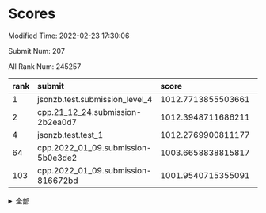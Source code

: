 # Scores

Modified Time: 2022-02-23 17:30:06

Submit Num: 207

All Rank Num: 245257

| rank |               submit               |       score        |       sigma        | pk_num |
| :--- | :--------------------------------- | :----------------- | :----------------- | :----- |
| 1    | jsonzb.test.submission_level_4     | 1012.7713855503661 | 0.7913531178496079 | 4740   |
| 2    | cpp.21_12_24.submission-2b2ea0d7   | 1012.3948711686211 | 0.7729456371343353 | 4737   |
| 4    | jsonzb.test.test_1                 | 1012.2769900811177 | 0.7920592193859561 | 4738   |
| 64   | cpp.2022_01_09.submission-5b0e3de2 | 1003.6658838815817 | 0.7070405629745281 | 4735   |
| 103  | cpp.2022_01_09.submission-816672bd | 1001.9540715355091 | 0.7133187772890851 | 4735   |


<details>
<summary>全部</summary>

| rank |                 submit                 |       score        |       sigma        | pk_num |
| :--- | :------------------------------------- | :----------------- | :----------------- | :----- |
| 1    | jsonzb.test.submission_level_4         | 1012.7713855503661 | 0.7913531178496079 | 4740   |
| 2    | cpp.21_12_24.submission-2b2ea0d7       | 1012.3948711686211 | 0.7729456371343353 | 4737   |
| 3    | gobigger.level_3.submission_level_3_11 | 1012.3592895980781 | 0.8065635644699207 | 4740   |
| 4    | jsonzb.test.test_1                     | 1012.2769900811177 | 0.7920592193859561 | 4738   |
| 5    | gobigger.level_3.submission_level_3_8  | 1012.1291382077948 | 0.7838189744173998 | 4742   |
| 6    | gobigger.level_3.submission_level_3_24 | 1011.3229142294464 | 0.753404113140276  | 4738   |
| 7    | gobigger.level_3.submission_level_3_32 | 1011.3092299408802 | 0.7636173019563155 | 4734   |
| 8    | gobigger.level_3.submission_level_3_39 | 1011.1113572001966 | 0.747016245878492  | 4737   |
| 9    | gobigger.level_3.submission_level_3_37 | 1010.8675937666031 | 0.7890134488982968 | 4738   |
| 10   | gobigger.level_3.submission_level_3_48 | 1010.8618121347836 | 0.7912456490374359 | 4743   |
| 11   | gobigger.level_3.submission_level_3_14 | 1010.8334618384918 | 0.7787684481474801 | 4741   |
| 12   | gobigger.level_3.submission_level_3_25 | 1010.7213703008917 | 0.7775416832625298 | 4738   |
| 13   | gobigger.level_3.submission_level_3_36 | 1010.6752136945389 | 0.756227388925481  | 4739   |
| 14   | gobigger.level_3.submission_level_3_26 | 1010.5705835353191 | 0.7631457667590887 | 4740   |
| 15   | gobigger.level_3.submission_level_3_16 | 1010.50754148978   | 0.757864797930888  | 4736   |
| 16   | gobigger.level_3.submission_level_3_9  | 1010.4826264367252 | 0.749738367761318  | 4739   |
| 17   | gobigger.level_3.submission_level_3_21 | 1010.4739259280955 | 0.7843482744057387 | 4740   |
| 18   | gobigger.level_3.submission_level_3_2  | 1010.4588548028935 | 0.7602273474052927 | 4735   |
| 19   | gobigger.level_3.submission_level_3_0  | 1010.3408953357867 | 0.7827859362110725 | 4742   |
| 20   | gobigger.level_3.submission_level_3_34 | 1010.3242552484865 | 0.7798387510060107 | 4738   |
| 21   | gobigger.level_3.submission_level_3_41 | 1010.1999175531836 | 0.7634132797074605 | 4740   |
| 22   | gobigger.level_3.submission_level_3_22 | 1010.1796226348215 | 0.7669288078342905 | 4741   |
| 23   | gobigger.level_3.submission_level_3_20 | 1010.0860695314944 | 0.7540499498811899 | 4733   |
| 24   | gobigger.level_3.submission_level_3_18 | 1010.0415974224229 | 0.7730823824285221 | 4738   |
| 25   | gobigger.level_3.submission_level_3_15 | 1010.0398219817571 | 0.7404244599051134 | 4737   |
| 26   | gobigger.level_3.submission_level_3_5  | 1010.0127486963747 | 0.7642720322626289 | 4739   |
| 27   | gobigger.level_3.submission_level_3_1  | 1009.9834931603583 | 0.7595633860477132 | 4743   |
| 28   | gobigger.level_3.submission_level_3_4  | 1009.9481389296193 | 0.7454002905072175 | 4733   |
| 29   | gobigger.level_3.submission_level_3_13 | 1009.9277994568231 | 0.7570651032912815 | 4739   |
| 30   | gobigger.level_3.submission_level_3_27 | 1009.9238122304511 | 0.7640636697652469 | 4737   |
| 31   | gobigger.level_3.submission_level_3_44 | 1009.8933121849706 | 0.7702439248794241 | 4739   |
| 32   | gobigger.level_3.submission_level_3_42 | 1009.8656256326497 | 0.7455093264994215 | 4739   |
| 33   | gobigger.level_3.submission_level_3_30 | 1009.8418807162578 | 0.7672672759686612 | 4735   |
| 34   | gobigger.level_3.submission_level_3_35 | 1009.7864992851061 | 0.7655599082203062 | 4738   |
| 35   | gobigger.level_3.submission_level_3_3  | 1009.7573580278682 | 0.7359155498872788 | 4739   |
| 36   | gobigger.level_3.submission_level_3_23 | 1009.7406046516697 | 0.7490537832888707 | 4740   |
| 37   | gobigger.level_3.submission_level_3_43 | 1009.732149096872  | 0.7447906366685719 | 4736   |
| 38   | gobigger.level_3.submission_level_3_47 | 1009.6721894703893 | 0.7654851027509865 | 4736   |
| 39   | gobigger.level_3.submission_level_3_49 | 1009.6663333552156 | 0.749796849688131  | 4743   |
| 40   | gobigger.level_3.submission_level_3_10 | 1009.5930654245043 | 0.7493387381208009 | 4740   |
| 41   | gobigger.level_3.submission_level_3_6  | 1009.580612187302  | 0.761033672332297  | 4744   |
| 42   | gobigger.level_3.submission_level_3_7  | 1009.5589122210254 | 0.7493805968628734 | 4736   |
| 43   | gobigger.level_3.submission_level_3_40 | 1009.4119343688244 | 0.756666102440272  | 4743   |
| 44   | gobigger.level_3.submission_level_3_17 | 1009.328934133848  | 0.7645175320742372 | 4742   |
| 45   | gobigger.level_3.submission_level_3_33 | 1009.296602099322  | 0.7399481125182048 | 4740   |
| 46   | gobigger.level_3.submission_level_3_45 | 1009.2491897302527 | 0.7465664554422855 | 4738   |
| 47   | gobigger.level_3.submission_level_3_38 | 1009.1044131647573 | 0.7820460439012907 | 4741   |
| 48   | gobigger.level_3.submission_level_3_31 | 1009.0850227753568 | 0.752515991846729  | 4740   |
| 49   | gobigger.level_3.submission_level_3_46 | 1008.7024917592418 | 0.7406112122274864 | 4733   |
| 50   | gobigger.level_3.submission_level_3_19 | 1008.5581481437474 | 0.7438057748423954 | 4743   |
| 51   | gobigger.level_3.submission_level_3_29 | 1008.4186902083584 | 0.7420061183862023 | 4739   |
| 52   | gobigger.level_3.submission_level_3_12 | 1008.1337587756803 | 0.746480371714084  | 4738   |
| 53   | gobigger.level_3.submission_level_3_28 | 1007.5702334594042 | 0.7333475715744925 | 4743   |
| 54   | gobigger.level_1.submission_level_1_32 | 1004.694477280501  | 0.7142945244629008 | 4733   |
| 55   | gobigger.level_1.submission_level_1_13 | 1004.6343803016015 | 0.7207218601042825 | 4740   |
| 56   | gobigger.level_1.submission_level_1_48 | 1003.9577144905651 | 0.7050127002151956 | 4741   |
| 57   | gobigger.level_1.submission_level_1_33 | 1003.940658238964  | 0.7249346562951168 | 4743   |
| 58   | gobigger.level_1.submission_level_1_3  | 1003.9205978514219 | 0.7299317878619473 | 4742   |
| 59   | gobigger.level_1.submission_level_1_43 | 1003.7785086189889 | 0.7181645196585458 | 4736   |
| 60   | gobigger.level_1.submission_level_1_20 | 1003.7611249332101 | 0.7275750126315733 | 4742   |
| 61   | gobigger.level_1.submission_level_1_25 | 1003.7524450683409 | 0.7173210216943063 | 4741   |
| 62   | gobigger.level_1.submission_level_1_0  | 1003.6910379477216 | 0.7090130565671791 | 4737   |
| 63   | gobigger.level_1.submission_level_1_2  | 1003.6746884757567 | 0.7146898049822334 | 4743   |
| 64   | cpp.2022_01_09.submission-5b0e3de2     | 1003.6658838815817 | 0.7070405629745281 | 4735   |
| 65   | gobigger.level_1.submission_level_1_4  | 1003.6587918413795 | 0.7241162242929297 | 4745   |
| 66   | gobigger.level_1.submission_level_1_39 | 1003.6496667002235 | 0.7078345572740777 | 4744   |
| 67   | gobigger.level_1.submission_level_1_29 | 1003.6175626913828 | 0.7130264710725192 | 4743   |
| 68   | gobigger.level_1.submission_level_1_46 | 1003.6009371208994 | 0.7239086455297146 | 4740   |
| 69   | gobigger.level_1.submission_level_1_47 | 1003.5995786288742 | 0.7204059268800103 | 4741   |
| 70   | gobigger.level_1.submission_level_1_23 | 1003.5332228934695 | 0.7225759246349083 | 4735   |
| 71   | gobigger.level_1.submission_level_1_5  | 1003.5303367267339 | 0.7218413335220242 | 4740   |
| 72   | gobigger.level_1.submission_level_1_26 | 1003.5263523689484 | 0.7124125235327965 | 4739   |
| 73   | gobigger.level_1.submission_level_1_14 | 1003.4425998575997 | 0.7124618690785428 | 4742   |
| 74   | gobigger.level_1.submission_level_1_24 | 1003.4079717331298 | 0.7184790124284434 | 4741   |
| 75   | gobigger.level_1.submission_level_1_27 | 1003.377116345828  | 0.7115008736001411 | 4732   |
| 76   | gobigger.level_1.submission_level_1_19 | 1003.3565406753195 | 0.716519481918524  | 4736   |
| 77   | gobigger.level_1.submission_level_1_16 | 1003.3254474785024 | 0.7086388779459839 | 4745   |
| 78   | gobigger.level_1.submission_level_1_44 | 1003.3037584137314 | 0.7149352849647937 | 4742   |
| 79   | gobigger.level_1.submission_level_1_11 | 1003.2853738910513 | 0.7058677249212819 | 4742   |
| 80   | gobigger.level_1.submission_level_1_7  | 1003.2847467813949 | 0.7205407557898688 | 4733   |
| 81   | gobigger.level_1.submission_level_1_28 | 1003.2044473085537 | 0.719562847994206  | 4741   |
| 82   | gobigger.level_1.submission_level_1_22 | 1003.1987785336105 | 0.7141113732329741 | 4741   |
| 83   | gobigger.level_1.submission_level_1_31 | 1003.19280036272   | 0.7171412217761632 | 4738   |
| 84   | gobigger.level_1.submission_level_1_34 | 1003.1354660074435 | 0.7203296834542516 | 4742   |
| 85   | gobigger.level_1.submission_level_1_41 | 1003.0768512894457 | 0.7249535310263512 | 4741   |
| 86   | gobigger.level_1.submission_level_1_10 | 1003.0519404169339 | 0.7070513452873955 | 4740   |
| 87   | gobigger.level_1.submission_level_1_45 | 1003.0430161072646 | 0.7145962799083402 | 4734   |
| 88   | gobigger.level_1.submission_level_1_18 | 1003.0245248722181 | 0.7169954613763374 | 4740   |
| 89   | gobigger.level_1.submission_level_1_38 | 1003.0172945191075 | 0.7133937059466811 | 4739   |
| 90   | gobigger.level_1.submission_level_1_36 | 1002.9350531229023 | 0.7130256266620276 | 4740   |
| 91   | gobigger.level_1.submission_level_1_1  | 1002.8978791697749 | 0.718448163697004  | 4737   |
| 92   | gobigger.level_1.submission_level_1_6  | 1002.8963084214726 | 0.7149338782920874 | 4741   |
| 93   | gobigger.level_1.submission_level_1_8  | 1002.8224746719917 | 0.712153646601168  | 4739   |
| 94   | gobigger.level_1.submission_level_1_35 | 1002.7492295488516 | 0.7106045213585822 | 4737   |
| 95   | gobigger.level_1.submission_level_1_30 | 1002.6197630071263 | 0.706145780003937  | 4743   |
| 96   | gobigger.level_1.submission_level_1_37 | 1002.5975913074454 | 0.7105506136687502 | 4740   |
| 97   | gobigger.level_1.submission_level_1_15 | 1002.5675643300265 | 0.7104723455476024 | 4739   |
| 98   | gobigger.level_1.submission_level_1_49 | 1002.5427516471659 | 0.717736751215393  | 4736   |
| 99   | gobigger.level_1.submission_level_1_12 | 1002.518712031453  | 0.7242783810038655 | 4735   |
| 100  | gobigger.level_1.submission_level_1_42 | 1002.3243370454472 | 0.7064068903194483 | 4736   |
| 101  | gobigger.level_1.submission_level_1_21 | 1002.2931926766967 | 0.714251594340784  | 4739   |
| 102  | gobigger.level_1.submission_level_1_17 | 1002.2768701085191 | 0.7146216907422921 | 4738   |
| 103  | cpp.2022_01_09.submission-816672bd     | 1001.9540715355091 | 0.7133187772890851 | 4735   |
| 104  | gobigger.level_1.submission_level_1_40 | 1001.7752686681214 | 0.7139404283911415 | 4743   |
| 105  | gobigger.level_1.submission_level_1_9  | 1001.7196807412403 | 0.71554956413488   | 4744   |
| 106  | gobigger.random.submission_random_12   | 997.5079945153665  | 0.7076993068081461 | 4740   |
| 107  | gobigger.random.submission_random_14   | 997.2047042209894  | 0.7161701719294871 | 4736   |
| 108  | gobigger.random.submission_random_38   | 996.9928868393482  | 0.7099317039952583 | 4737   |
| 109  | gobigger.random.submission_random_7    | 996.990928896527   | 0.7209808972041459 | 4740   |
| 110  | gobigger.random.submission_random_41   | 996.9760030800288  | 0.7107165603281581 | 4746   |
| 111  | gobigger.random.submission_random_36   | 996.931286861014   | 0.7095152236112552 | 4744   |
| 112  | gobigger.random.submission_random_2    | 996.7863847878133  | 0.7043620951505098 | 4740   |
| 113  | gobigger.random.submission_random_19   | 996.7304508997032  | 0.6974423945753785 | 4736   |
| 114  | gobigger.random.submission_random_27   | 996.7062774422294  | 0.7096585830766978 | 4740   |
| 115  | gobigger.random.submission_random_44   | 996.551302623055   | 0.7109887102916215 | 4739   |
| 116  | gobigger.random.submission_random_16   | 996.4083202319688  | 0.6970130580854895 | 4745   |
| 117  | gobigger.random.submission_random_11   | 996.3876128587318  | 0.704134640170832  | 4744   |
| 118  | gobigger.random.submission_random_22   | 996.305543865736   | 0.7147269893728244 | 4741   |
| 119  | gobigger.random.submission_random_25   | 996.2361363044761  | 0.716488815613713  | 4741   |
| 120  | gobigger.random.submission_random_9    | 996.2344292427225  | 0.7043003190137441 | 4739   |
| 121  | gobigger.random.submission_random_3    | 996.2077837840635  | 0.7092575170900656 | 4738   |
| 122  | gobigger.random.submission_random_42   | 996.1545532751497  | 0.7119198952440986 | 4737   |
| 123  | gobigger.random.submission_random_15   | 996.1399995851177  | 0.7050435801828527 | 4743   |
| 124  | gobigger.random.submission_random_39   | 996.0829113673603  | 0.709717956257838  | 4739   |
| 125  | gobigger.random.submission_random_24   | 996.0241514120545  | 0.7089443388445388 | 4739   |
| 126  | gobigger.random.submission_random_21   | 996.0008830828008  | 0.7123618385756667 | 4743   |
| 127  | gobigger.random.submission_random_46   | 995.9841513965036  | 0.7188592908089478 | 4740   |
| 128  | gobigger.random.submission_random_45   | 995.9702679015309  | 0.709484535680515  | 4739   |
| 129  | gobigger.random.submission_random_29   | 995.9430100856843  | 0.7033801217056638 | 4740   |
| 130  | gobigger.random.submission_random_40   | 995.8983250806763  | 0.7109094393932499 | 4736   |
| 131  | gobigger.random.submission_random_10   | 995.8846660039475  | 0.7116894181909237 | 4741   |
| 132  | gobigger.random.submission_random_23   | 995.880027158895   | 0.7132050526390309 | 4742   |
| 133  | gobigger.random.submission_random_4    | 995.8680457757764  | 0.7156022382559474 | 4739   |
| 134  | gobigger.random.submission_random_6    | 995.8313614581657  | 0.703773022149846  | 4741   |
| 135  | gobigger.random.submission_random_43   | 995.8193010395022  | 0.7203779234324978 | 4740   |
| 136  | gobigger.random.submission_random_8    | 995.7423197146796  | 0.7206863312550515 | 4735   |
| 137  | gobigger.random.submission_random_37   | 995.7417483261974  | 0.7058948530094095 | 4743   |
| 138  | gobigger.random.submission_random_32   | 995.7307184676525  | 0.6950487132376091 | 4740   |
| 139  | gobigger.random.submission_random_47   | 995.6826025062521  | 0.7119113483148196 | 4737   |
| 140  | gobigger.random.submission_random_1    | 995.6557996155061  | 0.7200793954182059 | 4743   |
| 141  | gobigger.random.submission_random_0    | 995.64619762806    | 0.7224560213665957 | 4736   |
| 142  | gobigger.random.submission_random_17   | 995.6224155409687  | 0.7109744562261234 | 4741   |
| 143  | gobigger.random.submission_random_35   | 995.4814010391225  | 0.7193608167204025 | 4743   |
| 144  | gobigger.random.submission_random_5    | 995.4665350532844  | 0.7098513800098593 | 4741   |
| 145  | gobigger.random.submission_random_34   | 995.4474170771393  | 0.7149599656937363 | 4735   |
| 146  | gobigger.random.submission_random_28   | 995.3663999639408  | 0.7145365335305169 | 4739   |
| 147  | gobigger.random.submission_random_48   | 995.3595192431997  | 0.7162579881805886 | 4734   |
| 148  | gobigger.random.submission_random_31   | 995.2872625510387  | 0.6979458359663754 | 4739   |
| 149  | gobigger.random.submission_random_33   | 995.2587683427473  | 0.706704105123944  | 4739   |
| 150  | gobigger.random.submission_random_30   | 995.2040666561788  | 0.7058628758671396 | 4741   |
| 151  | gobigger.random.submission_random_13   | 995.1268090645168  | 0.718266251014497  | 4734   |
| 152  | gobigger.random.submission_random_18   | 995.0474953699912  | 0.7284727119430346 | 4742   |
| 153  | gobigger.random.submission_random_26   | 994.9148681397701  | 0.7257774828912901 | 4739   |
| 154  | gobigger.random.submission_random_49   | 994.1188161587122  | 0.7136238112723827 | 4743   |
| 155  | gobigger.level_2.submission_level_2_47 | 994.0237727780772  | 0.7270056605040365 | 4740   |
| 156  | gobigger.level_2.submission_level_2_37 | 993.9915684251611  | 0.735984082896555  | 4743   |
| 157  | gobigger.random.submission_random_20   | 993.8448160196195  | 0.7112265022214347 | 4737   |
| 158  | gobigger.level_2.submission_level_2_21 | 993.4914642530834  | 0.75707572413872   | 4737   |
| 159  | gobigger.level_2.submission_level_2_27 | 993.4476901710309  | 0.7304554964028421 | 4740   |
| 160  | gobigger.level_2.submission_level_2_22 | 993.4279286756756  | 0.732336836906172  | 4743   |
| 161  | gobigger.level_2.submission_level_2_32 | 993.2976182083353  | 0.7199200381972624 | 4735   |
| 162  | gobigger.level_2.submission_level_2_36 | 993.2335654775841  | 0.7253789485724179 | 4737   |
| 163  | gobigger.level_2.submission_level_2_44 | 993.2176483244614  | 0.7294193585002142 | 4746   |
| 164  | gobigger.level_2.submission_level_2_14 | 993.2066360762462  | 0.7230259636058984 | 4739   |
| 165  | gobigger.level_2.submission_level_2_25 | 993.0489626063829  | 0.7437481012128343 | 4740   |
| 166  | gobigger.level_2.submission_level_2_13 | 992.9394762841766  | 0.7406458997998266 | 4739   |
| 167  | gobigger.level_2.submission_level_2_42 | 992.7706770341241  | 0.7322100145122246 | 4741   |
| 168  | gobigger.level_2.submission_level_2_26 | 992.7389946657929  | 0.7589220813664451 | 4737   |
| 169  | gobigger.level_2.submission_level_2_12 | 992.7348478959784  | 0.7437734162746635 | 4735   |
| 170  | gobigger.level_2.submission_level_2_41 | 992.6994159717425  | 0.7370664409218264 | 4741   |
| 171  | gobigger.level_2.submission_level_2_9  | 992.6361656913297  | 0.7384338127480968 | 4738   |
| 172  | gobigger.level_2.submission_level_2_4  | 992.6206330341766  | 0.7377232720034103 | 4739   |
| 173  | gobigger.level_2.submission_level_2_45 | 992.609573093959   | 0.7347691515661053 | 4733   |
| 174  | gobigger.level_2.submission_level_2_0  | 992.5450878072132  | 0.7417270270723493 | 4743   |
| 175  | gobigger.level_2.submission_level_2_6  | 992.4598278480922  | 0.7300060867888343 | 4741   |
| 176  | gobigger.level_2.submission_level_2_48 | 992.415587461515   | 0.7364334049852963 | 4737   |
| 177  | gobigger.level_2.submission_level_2_31 | 992.3371282355271  | 0.7433213581113857 | 4736   |
| 178  | gobigger.level_2.submission_level_2_43 | 992.3015154931804  | 0.7301132181003668 | 4738   |
| 179  | gobigger.level_2.submission_level_2_5  | 992.2788155051452  | 0.7378455939666423 | 4739   |
| 180  | gobigger.level_2.submission_level_2_15 | 992.2701662410062  | 0.7447510096029647 | 4738   |
| 181  | gobigger.level_2.submission_level_2_29 | 992.2663493084046  | 0.7315321869388338 | 4742   |
| 182  | gobigger.level_2.submission_level_2_7  | 992.2101170732523  | 0.7316851781220447 | 4744   |
| 183  | gobigger.level_2.submission_level_2_1  | 992.1891366046023  | 0.7315505069258976 | 4739   |
| 184  | gobigger.level_2.submission_level_2_16 | 992.1273676570543  | 0.7460610448526342 | 4741   |
| 185  | gobigger.level_2.submission_level_2_10 | 992.0522883178644  | 0.7383620901659502 | 4739   |
| 186  | gobigger.level_2.submission_level_2_3  | 991.9682686400002  | 0.7491001622282989 | 4742   |
| 187  | gobigger.level_2.submission_level_2_17 | 991.8918632968787  | 0.7468558616980006 | 4733   |
| 188  | gobigger.level_2.submission_level_2_35 | 991.8867302618086  | 0.7390292200337122 | 4743   |
| 189  | gobigger.level_2.submission_level_2_28 | 991.8449699156519  | 0.7520221530440121 | 4735   |
| 190  | gobigger.level_2.submission_level_2_8  | 991.8372857094556  | 0.7454082551089646 | 4737   |
| 191  | gobigger.level_2.submission_level_2_46 | 991.7996584009009  | 0.7612819827783719 | 4741   |
| 192  | gobigger.level_2.submission_level_2_34 | 991.7895126074218  | 0.7391516586493884 | 4748   |
| 193  | gobigger.level_2.submission_level_2_33 | 991.7340705304549  | 0.7425258155351669 | 4736   |
| 194  | gobigger.level_2.submission_level_2_24 | 991.711807422485   | 0.7591735450902478 | 4742   |
| 195  | gobigger.level_2.submission_level_2_19 | 991.6146756090742  | 0.7318618844508787 | 4737   |
| 196  | gobigger.level_2.submission_level_2_49 | 991.5835891153722  | 0.7626747336714947 | 4735   |
| 197  | gobigger.level_2.submission_level_2_23 | 991.5508883394954  | 0.7466166786511278 | 4740   |
| 198  | gobigger.level_2.submission_level_2_38 | 991.3603348532353  | 0.7557219860787066 | 4733   |
| 199  | gobigger.level_2.submission_level_2_40 | 991.3363795043705  | 0.7667570699969883 | 4741   |
| 200  | gobigger.level_2.submission_level_2_11 | 991.2932063669531  | 0.7533854385526148 | 4740   |
| 201  | gobigger.level_2.submission_level_2_20 | 991.2758158018001  | 0.7470636011639931 | 4738   |
| 202  | gobigger.level_2.submission_level_2_18 | 991.2194944492027  | 0.7580215902235989 | 4743   |
| 203  | gobigger.level_2.submission_level_2_2  | 991.1204175903778  | 0.7722596235696332 | 4738   |
| 204  | gobigger.level_2.submission_level_2_39 | 990.9874112685252  | 0.7730841274293593 | 4738   |
| 205  | gobigger.level_2.submission_level_2_30 | 990.714152522037   | 0.758503540786116  | 4737   |
| 206  | gobigger.none.submission_none_1        | 977.6885805850785  | 1.3861066113985476 | 4738   |
| 207  | gobigger.none.submission_none_0        | 976.8751379589468  | 1.3517317477140565 | 4739   |

</details>